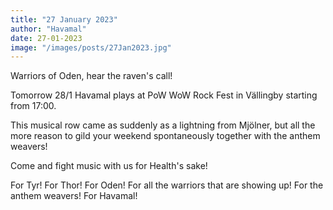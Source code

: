 ```yaml
---
title: "27 January 2023"
author: "Havamal"
date: 27-01-2023
image: "/images/posts/27Jan2023.jpg"
---
```


Warriors of Oden, hear the raven's call!

Tomorrow 28/1 Havamal plays at PoW WoW Rock Fest in Vällingby starting from 17:00.

This musical row came as suddenly as a lightning from Mjölner, but all the more reason to gild your weekend spontaneously together with the anthem weavers!

Come and fight music with us for Health's sake!

For Tyr! For Thor! For Oden! For all the warriors that are showing up! For the anthem weavers! For Havamal!